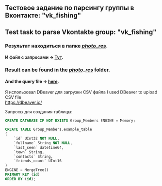 ## Тестовое задание по парсингу группы в Вконтакте: "vk_fishing"
## Test task to parse Vkontakte group: "vk_fishing"

### Результат находиться в папке [***photo_res***](https://github.com/Antirry/Test-Parsing-vk_fishing/tree/master/photo_res).
#### И файл с запросами -> [Тут](https://github.com/Antirry/Test-Parsing-vk_fishing/blob/master/project/Queries.py).
### Result can be found in the [***photo_res***](https://github.com/Antirry/Test-Parsing-vk_fishing/tree/master/photo_res) folder.
#### And the query file -> [here](https://github.com/Antirry/Test-Parsing-vk_fishing/blob/master/project/Queries.py).


Я использовал DBeaver для загрузки CSV файла
I used DBeaver to upload CSV file   
https://dbeaver.io/


Запросы для создания таблицы:
```SQL
CREATE DATABASE IF NOT EXISTS Group_Members ENGINE = Memory;

CREATE TABLE Group_Members.example_table
(
    `id` UInt32 NOT NULL,
    `fullname` String NOT NULL,
    `last_seen` datetime64,
    `town` String,
    `contacts` String,
    `friends_count` UInt16
)
ENGINE = MergeTree()
PRIMARY KEY (id)
ORDER BY (id);

```